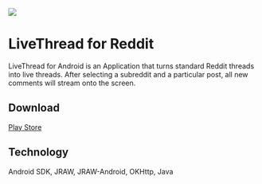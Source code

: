 ![](https://raw.githubusercontent.com/inickt/LiveThread-Android/master/non_android_files/feature_graphic.png)

# LiveThread for Reddit

LiveThread for Android is an Application that turns standard Reddit threads into live threads. After selecting a subreddit and a particular post, all new comments will stream onto the screen.

## Download
[Play Store](https://play.google.com/store/apps/details?id=guru.nickthompson.livethread)

## Technology
Android SDK, JRAW, JRAW-Android, OKHttp, Java

